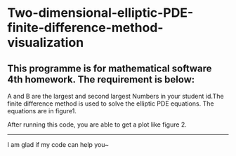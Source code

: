 # Two-dimensional-elliptic-PDE-finite-difference-method-visualization
This programme is for mathematical software 4th homework. The requirement is below:
---
A and B are the largest and second largest Numbers in your student id.The finite difference method is used to solve the elliptic PDE equations. The equations are in figure1.

After running this code, you are able to get a plot like figure 2.

----
I am glad if my code can help you~
